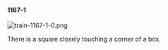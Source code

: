 #### 1167-1
![train-1167-1-0.png](https://github.com/lil-lab/nlvr/raw/master/nlvr/train/images/63/train-1167-1-0.png "train-1167-1-0.png")

There is a square closely touching a corner of a box.